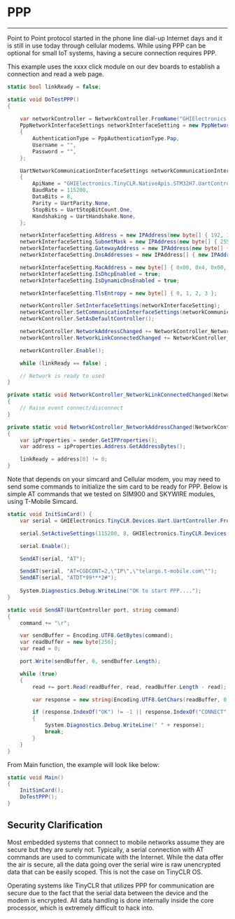 # PPP
---
Point to Point protocol started in the phone line dial-up Internet days and it is still in use today through cellular modems. While using PPP can be optional for small IoT systems, having a secure connection requires PPP.

This example uses the xxxx click module on our dev boards to establish a connection and read a web page.

```csharp
static bool linkReady = false;

static void DoTestPPP()
{
            
    var networkController = NetworkController.FromName("GHIElectronics.TinyCLR.NativeApis.Ppp.NetworkController");
    PppNetworkInterfaceSettings networkInterfaceSetting = new PppNetworkInterfaceSettings()
    {
        AuthenticationType = PppAuthenticationType.Pap,
        Username = "",
        Password = "",
    };

    UartNetworkCommunicationInterfaceSettings networkCommunicationInterfaceSettings = new UartNetworkCommunicationInterfaceSettings()
    {
        ApiName = "GHIElectronics.TinyCLR.NativeApis.STM32H7.UartController\\0",
        BaudRate = 115200,
        DataBits = 8,
        Parity = UartParity.None,
        StopBits = UartStopBitCount.One,
        Handshaking = UartHandshake.None,
    };

    networkInterfaceSetting.Address = new IPAddress(new byte[] { 192, 168, 1, 122 });
    networkInterfaceSetting.SubnetMask = new IPAddress(new byte[] { 255, 255, 255, 0 });
    networkInterfaceSetting.GatewayAddress = new IPAddress(new byte[] { 192, 168, 1, 1 });
    networkInterfaceSetting.DnsAddresses = new IPAddress[] { new IPAddress(new byte[] { 75, 75, 75, 75 }), new IPAddress(new byte[] { 75, 75, 75, 76 }) };

    networkInterfaceSetting.MacAddress = new byte[] { 0x00, 0x4, 0x00, 0x00, 0x00, 0x00 };
    networkInterfaceSetting.IsDhcpEnabled = true;
    networkInterfaceSetting.IsDynamicDnsEnabled = true;

    networkInterfaceSetting.TlsEntropy = new byte[] { 0, 1, 2, 3 };

    networkController.SetInterfaceSettings(networkInterfaceSetting);
    networkController.SetCommunicationInterfaceSettings(networkCommunicationInterfaceSettings);
    networkController.SetAsDefaultController();

    networkController.NetworkAddressChanged += NetworkController_NetworkAddressChanged;
    networkController.NetworkLinkConnectedChanged += NetworkController_NetworkLinkConnectedChanged;

    networkController.Enable();

    while (linkReady == false) ;

    // Network is ready to used
}

private static void NetworkController_NetworkLinkConnectedChanged(NetworkController sender, NetworkLinkConnectedChangedEventArgs e)
{
    // Raise event connect/disconnect
}

private static void NetworkController_NetworkAddressChanged(NetworkController sender, NetworkAddressChangedEventArgs e)
{
    var ipProperties = sender.GetIPProperties();
    var address = ipProperties.Address.GetAddressBytes();

    linkReady = address[0] != 0;
}
```

Note that depends on your simcard and Cellular modem, you may need to send some commands to initialize the sim card to be ready for PPP.
Below is simple AT commands that we tested on SIM900 and SKYWIRE modules, using T-Mobile Simcard.

```csharp
static void InitSimCard() {
    var serial = GHIElectronics.TinyCLR.Devices.Uart.UartController.FromName("GHIElectronics.TinyCLR.NativeApis.STM32H7.UartController\\0");

    serial.SetActiveSettings(115200, 8, GHIElectronics.TinyCLR.Devices.Uart.UartParity.None, GHIElectronics.TinyCLR.Devices.Uart.UartStopBitCount.One, GHIElectronics.TinyCLR.Devices.Uart.UartHandshake.None);

    serial.Enable();

    SendAT(serial, "AT");

    SendAT(serial, "AT+CGDCONT=2,\"IP\",\"telargo.t-mobile.com\"");
    SendAT(serial, "ATDT*99***2#");
    
    System.Diagnostics.Debug.WriteLine("OK to start PPP....");
}

static void SendAT(UartController port, string command)
{
    command += "\r";

    var sendBuffer = Encoding.UTF8.GetBytes(command);
    var readBuffer = new byte[256];
    var read = 0;

    port.Write(sendBuffer, 0, sendBuffer.Length);

    while (true)
    {
        read += port.Read(readBuffer, read, readBuffer.Length - read);

        var response = new string(Encoding.UTF8.GetChars(readBuffer, 0, read));

        if (response.IndexOf("OK") != -1 || response.IndexOf("CONNECT") != -1)
        {
            System.Diagnostics.Debug.WriteLine(" " + response);
            break;
        }
    }
}
```

From Main function, the example will look like below:
```csharp
static void Main()
{
    InitSimCard();
    DoTestPPP();
}
```

## Security Clarification
Most embedded systems that connect to mobile networks assume they are secure but they are surely not. Typically, a serial connection with AT commands are used to communicate with the Internet. While the data offer the air is secure, all the data going over the serial wire is raw unencrypted data that can be easily scoped. This is not the case on TinyCLR OS.

Operating systems like TinyCLR that utilizes PPP for communication are secure due to the fact that the serial data between the device and the modem is encrypted. All data handling is done internally inside the core processor, which is extremely difficult to hack into.

